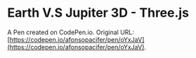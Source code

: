 # Earth V.S Jupiter 3D - Three.js  

A Pen created on CodePen.io. Original URL: [https://codepen.io/afonsopacifer/pen/oYxJaV](https://codepen.io/afonsopacifer/pen/oYxJaV).


